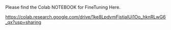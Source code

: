 Please find the Colab NOTEBOOK for FineTuning Here.

https://colab.research.google.com/drive/1ke8LpdvmFjstjaIUi1Oo_hknRLwG6_qx?usp=sharing
